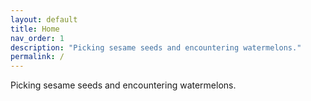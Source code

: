 ```yaml
---
layout: default
title: Home
nav_order: 1
description: "Picking sesame seeds and encountering watermelons."
permalink: /
---
```


Picking sesame seeds and encountering watermelons.